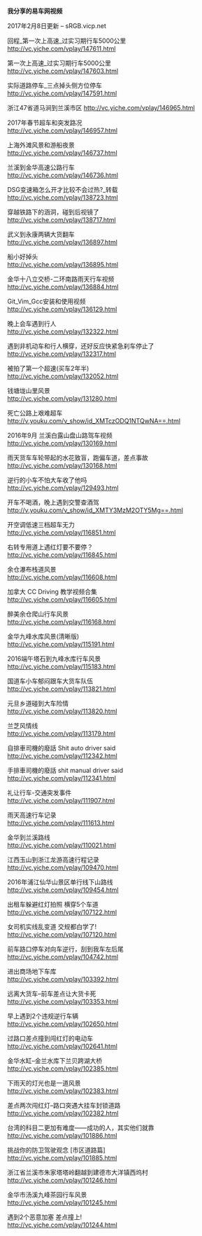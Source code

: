 **我分享的易车网视频**  
  
2017年2月8日更新 – sRGB.vicp.net  

回程_第一次上高速_过实习期行车5000公里  
http://vc.yiche.com/vplay/147611.html  

第一次上高速_过实习期行车5000公里  
http://vc.yiche.com/vplay/147603.html  

实际道路停车_三点掉头侧方位停车  
http://vc.yiche.com/vplay/147591.html  

浙江47省道马涧到兰溪市区
http://vc.yiche.com/vplay/146965.html

2017年春节超车和突发路况  
http://vc.yiche.com/vplay/146957.html  

上海外滩风景和游船夜景   
http://vc.yiche.com/vplay/146737.html  
  
兰溪到金华高速公路行车   
http://vc.yiche.com/vplay/146736.html  
  
DSG变速箱怎么开才比较不会过热?_转载   
http://vc.yiche.com/vplay/138723.html  
  
穿越铁路下的涵洞，碰到后视镜了   
http://vc.yiche.com/vplay/138717.html  
  
武义到永康两辆大货翻车   
http://vc.yiche.com/vplay/136897.html  
  
船小好掉头   
http://vc.yiche.com/vplay/136895.html  
  
金华十八立交桥-二环南路雨天行车视频   
http://vc.yiche.com/vplay/136884.html  
  
Git_Vim_Gcc安装和使用视频   
http://vc.yiche.com/vplay/136129.html  
  
晚上会车遇到行人   
http://vc.yiche.com/vplay/132322.html  
  
遇到非机动车和行人横穿，还好反应快紧急刹车停止了   
http://vc.yiche.com/vplay/132317.html  
  
被拍了第一个超速(买车2年半)   
http://vc.yiche.com/vplay/132052.html  
  
钱塘垅山里风景   
http://vc.yiche.com/vplay/131280.html  
  
死亡公路上艰难超车   
http://v.youku.com/v_show/id_XMTczODQ1NTQwNA==.html  
  
2016年9月 兰溪白露山盘山路驾车视频   
http://vc.yiche.com/vplay/130169.html  
  
雨天货车车轮带起的水花致盲，跑偏车道，差点事故   
http://vc.yiche.com/vplay/130168.html  
  
逆行的小车不怕大车收了他吗   
http://vc.yiche.com/vplay/129493.html  
  
开车不喝酒，晚上遇到交警查酒驾   
http://v.youku.com/v_show/id_XMTY3MzM2OTY5Mg==.html  
  
开空调低速三档超车无力   
http://vc.yiche.com/vplay/116851.html  
  
右转专用道上遇红灯要不要停？   
http://vc.yiche.com/vplay/116845.html  
  
余仓瀑布栈道风景   
http://vc.yiche.com/vplay/116608.html  
  
加拿大 CC Driving 教学视频合集   
http://vc.yiche.com/vplay/116605.html  
  
醉美余仓爬山行车风景   
http://vc.yiche.com/vplay/116168.html  
  
金华九峰水库风景(清晰版)   
http://vc.yiche.com/vplay/115191.html  
  
2016端午塔石到九峰水库行车风景   
http://vc.yiche.com/vplay/115183.html  
  
国道车小车郁闷跟车大货车队伍   
http://vc.yiche.com/vplay/113821.html  
  
元旦乡道碰到大车险情   
http://vc.yiche.com/vplay/113820.html  
  
兰芝风情线   
http://vc.yiche.com/vplay/113179.html  
  
自排車司機的廢話 Shit auto driver said   
http://vc.yiche.com/vplay/112342.html  
  
手排車司機的廢話 shit manual driver said   
http://vc.yiche.com/vplay/112341.html  
  
礼让行车-交通突发事件   
http://vc.yiche.com/vplay/111907.html  
  
雨天高速行车记录   
http://vc.yiche.com/vplay/111613.html  
  
金华到兰溪路线   
http://vc.yiche.com/vplay/110021.html  
  
江西玉山到浙江龙游高速行程记录   
http://vc.yiche.com/vplay/109470.html  
  
2016年浦江仙华山景区单行线下山路线   
http://vc.yiche.com/vplay/109454.html  
  
出租车躲避红灯拍照 横穿5个车道   
http://vc.yiche.com/vplay/107122.html  
  
女司机实线乱变道 交规都白学了!   
http://vc.yiche.com/vplay/107120.html  
  
前车路口停车对向车逆行，刮到我车左后尾   
http://vc.yiche.com/vplay/104742.html  
  
进出商场地下车库   
http://vc.yiche.com/vplay/103392.html  
  
远离大货车–前车差点让大货卡死   
http://vc.yiche.com/vplay/103353.html  
  
早上遇到2个违规逆行车辆   
http://vc.yiche.com/vplay/102650.html  
  
过路口差点撞到闯红灯的电动车   
http://vc.yiche.com/vplay/102641.html  
  
金华水缸–金兰水库下兰贝跨湖大桥   
http://vc.yiche.com/vplay/102385.html  
  
下雨天的灯光也是一道风景   
http://vc.yiche.com/vplay/102383.html  
  
差点两次闯红灯–路口突遇大挂车封锁道路   
http://vc.yiche.com/vplay/102382.html  
  
台湾的科目二更加有难度——成功的人，其实他们就靠   
http://vc.yiche.com/vplay/101886.html  
  
挑战你的防卫驾驶观念 [市区道路篇]   
http://vc.yiche.com/vplay/101885.html  
  
浙江省兰溪市朱家塔塔岭翻越到建德市大洋镇西坞村   
http://vc.yiche.com/vplay/101246.html  
  
金华市汤溪九峰茶园行车风景   
http://vc.yiche.com/vplay/101245.html  
  
遇到2个恶意加塞 差点撞上!   
http://vc.yiche.com/vplay/101244.html
